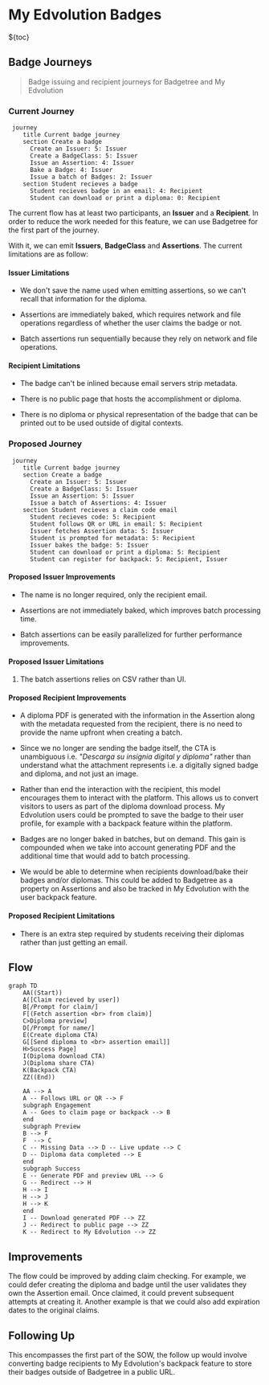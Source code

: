 My Edvolution Badges
===

${toc}

## Badge Journeys
> Badge issuing and recipient journeys for Badgetree and My Edvolution

### Current Journey

```mermaid
 journey
    title Current badge journey
    section Create a badge
      Create an Issuer: 5: Issuer
      Create a BadgeClass: 5: Issuer
      Issue an Assertion: 4: Issuer
      Bake a Badge: 4: Issuer
      Issue a batch of Badges: 2: Issuer
    section Student recieves a badge
      Student recieves badge in an email: 4: Recipient
      Student can download or print a diploma: 0: Recipient
```

The current flow has at least two participants, an **Issuer** and a **Recipient**. In order to reduce the work needed for this feature, we can use Badgetree for the first part of the journey.

With it, we can emit **Issuers**, **BadgeClass** and **Assertions**. The current limitations are as follow:

#### Issuer Limitations

- We don't save the name used when emitting assertions, so we can't recall that information for the diploma.

- Assertions are immediately baked, which requires network and file operations regardless of whether the user claims the badge or not.

- Batch assertions run sequentially because they rely on network and file operations.

#### Recipient Limitations

- The badge can't be inlined because email servers strip metadata.

- There is no public page that hosts the accomplishment or diploma.

- There is no diploma or physical representation of the badge that can be printed out to be used outside of digital contexts.

### Proposed Journey

```mermaid
 journey
    title Current badge journey
    section Create a badge
      Create an Issuer: 5: Issuer
      Create a BadgeClass: 5: Issuer
      Issue an Assertion: 5: Issuer
      Issue a batch of Assertions: 4: Issuer
    section Student recieves a claim code email
      Student recieves code: 5: Recipient
      Student follows QR or URL in email: 5: Recipient
      Issuer fetches Assertion data: 5: Issuer
      Student is prompted for metadata: 5: Recipient
      Issuer bakes the badge: 5: Issuer
      Student can download or print a diploma: 5: Recipient
      Student can register for backpack: 5: Recipient, Issuer
```

#### Proposed Issuer Improvements

- The name is no longer required, only the recipient email.

- Assertions are not immediately baked, which improves batch processing time.

- Batch assertions can be easily parallelized for further performance improvements.

#### Proposed Issuer Limitations

1. The batch assertions relies on CSV rather than UI.

#### Proposed Recipient Improvements

- A diploma PDF is generated with the information in the Assertion along with the metadata requested from the recipient, there is no need to provide the name upfront when creating a batch.

- Since we no longer are sending the badge itself, the CTA is unambiguous i.e. *"Descarga su insignia digital y diploma"* rather than understand what the attachment represents i.e. a digitally signed badge and diploma, and not just an image.

- Rather than end the interaction with the recipient, this model encourages them to interact with the platform. This allows us to convert visitors to users as part of the diploma download process. My Edvolution users could be prompted to save the badge to their user profile, for example with a backpack feature within the platform.

- Badges are no longer baked in batches, but on demand. This gain is compounded when we take into account generating PDF and the additional time that would add to batch processing.

- We would be able to determine when recipients download/bake their badges and/or diplomas. This could be added to Badgetree as a property on Assertions and also be tracked in My Edvolution with the user backpack feature.

#### Proposed Recipient Limitations

- There is an extra step required by students receiving their diplomas rather than just getting an email.

## Flow

```mermaid
graph TD
    AA((Start))
    A([Claim recieved by user])
    B[/Prompt for claim/]
    F[(Fetch assertion <br> from claim)]
    C>Diploma preview]
    D[/Prompt for name/]
    E(Create diploma CTA)
    G[[Send diploma to <br> assertion email]]
    H>Success Page]
    I(Diploma download CTA)
    J(Diploma share CTA)
    K(Backpack CTA)
    ZZ((End))

    AA --> A
    A -- Follows URL or QR --> F
    subgraph Engagement
    A -- Goes to claim page or backpack --> B
    end
    subgraph Preview
    B --> F
    F  --> C
    C -- Missing Data --> D -- Live update --> C
    D -- Diploma data completed --> E
    end
    subgraph Success
    E -- Generate PDF and preview URL --> G
    G -- Redirect --> H
    H --> I
    H --> J
    H --> K
    end
    I -- Download generated PDF --> ZZ
    J -- Redirect to public page --> ZZ
    K -- Redirect to My Edvolution --> ZZ
```

## Improvements
The flow could be improved by adding claim checking. For example, we could defer creating the diploma and badge until the user validates they own the Assertion email. Once claimed, it could prevent subsequent attempts at creating it. Another example is that we could also add expiration dates to the original claims.

## Following Up
This encompasses the first part of the SOW, the follow up would involve converting badge recipients to My Edvolution's backpack feature to store their badges outside of Badgetree in a public URL.
